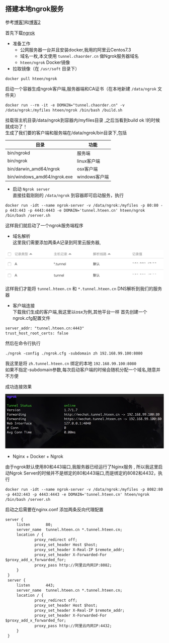 ## 搭建本地ngrok服务

参考[博客1](https://hteen.cn/docker/docker-ngrok.html)和[博客2](http://www.runoob.com/docker/docker-install-nginx.html)

首先下载[ngrok](https://github.com/hteen/docker-ngrok)

* 准备工作
   * 公网服务器一台并且安装docker,我用的阿里云Centos7.3
   * 域名一枚,本文使用 `tunnel.chaorder.cn` 做Ngrok服务器域名
   * `hteen/ngrok` Docker镜像
* 拉取镜像（在 `/usr/soft` 目录下）

```
docker pull hteen/ngrok
```

启动一个容器生成ngrok客户端,服务器端和CA证书（在本地新建 `/data/ngrok` 文件夹）

```
docker run --rm -it -e DOMAIN="tunnel.chaorder.cn" -v /data/ngrok:/myfiles hteen/ngrok /bin/bash /build.sh
```

挂载宿主机目录/data/ngrok到容器内/myfiles目录 ,之后当看到build ok !的时候就成功了！  
生成了我们要的客户端和服务端在/data/ngrok/bin目录下,包括

| 目录 | 功能 |
| ------ | ------ |
| bin/ngrokd | 服务端 |
| bin/ngrok | linux客户端 |
| bin/darwin_amd64/ngrok | osx客户端 |
| bin/windows_amd64/ngrok.exe | windows客户端 |


* 启动 `Ngrok server`  
直接挂载刚刚的 `/data/ngrok` 到容器即可启动服务，执行

```
docker run -idt --name ngrok-server -v /data/ngrok:/myfiles -p 80:80 -p 443:443 -p 4443:4443 -e DOMAIN='tunnel.hteen.cn' hteen/ngrok /bin/bash /server.sh
```

这样我们就启动了一个ngrok服务端程序

* 域名解析  
这里我们需要添加两条A记录到阿里云服务器, 

![](img/d_01.jpeg)

这样我们才能将 `tunnel.hteen.cn` 和 `*.tunnel.hteen.cn` DNS解析到我们的服务器

* 客户端连接  
下载我们生成的客户端,我这里以osx为例,其他平台一样
首先创建一个ngrok.cfg配置文件

```
server_addr: "tunnel.hteen.cn:4443"
trust_host_root_certs: false
```

然后在命令行执行

```
./ngrok -config ./ngrok.cfg -subdomain zh 192.168.99.100:8080
```

我这里是将 `zh.tunnel.hteen.cn` 绑定的本地 `192.168.99.100:8080`  
如果不指定-subdomain参数,每次启动客户端的时候会随机分配一个域名,随意并不方便

成功连接效果

![](img/d_02.jpeg)

* Nginx + Docker + Ngrok

由于ngrok默认使用80和443端口,我服务器已经运行了Nginx服务 ,
所以我这里启动Ngrok Server的时候并不是绑定的80和443端口,而是绑定的8082和4432，执行

```
docker run -idt --name ngrok-server -v /data/ngrok:/myfiles -p 8082:80 -p 4432:443 -p 4443:4443 -e DOMAIN='tunnel.hteen.cn' hteen/ngrok /bin/bash /server.sh
```

启动之后需要在nginx.conf 添加两条反向代理配置

```
server {
     listen       80;
     server_name  tunnel.hteen.cn *.tunnel.hteen.cn;
     location / {
             proxy_redirect off;
             proxy_set_header Host $host;
             proxy_set_header X-Real-IP $remote_addr;
             proxy_set_header X-Forwarded-For $proxy_add_x_forwarded_for;
             proxy_pass http://阿里云内网IP:8082;
     }
 }
 server {
     listen       443;
     server_name  tunnel.hteen.cn *.tunnel.hteen.cn;
     location / {
             proxy_redirect off;
             proxy_set_header Host $host;
             proxy_set_header X-Real-IP $remote_addr;
             proxy_set_header X-Forwarded-For $proxy_add_x_forwarded_for;
             proxy_pass http://阿里云内网IP:4432;
     }
 }
```
